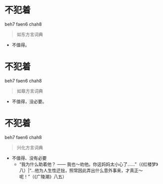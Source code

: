 # 不犯着
beh7 faen6 chah8
> 如东方言词典
- 不值得。

# 不犯着
beh7 faen6 chah8
> 如皋方言词典
- 不值得，没必要。

# 不犯着
beh7 faen6 chah8
> 兴化方言词典
- 不值得、没有必要
  - “我为什么助着他？ —— 我也～劝他。你这妈妈太小心了……”（《红楼梦》八）|“…他为人生性迂拙，照常因此弄出什么意外事来，才真正～呢！”（《广陵潮》八五）
